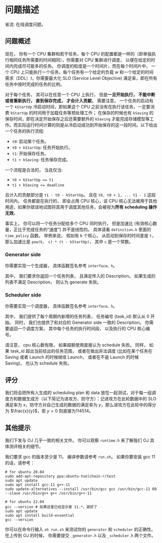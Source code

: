 # 问题描述

省流: 在线调度问题。

## 问题概述

现在， 你有一个 CPU 集群和若干任务，每个 CPU 的配置都是一样的（即单独执行相同任务所需要的时间相同），你需要对 CPU 集群进行调度， 以便在给定的时间内完成尽可能多的任务。 你调度的粒度是一个时间片，而在每个时间片中， 一个 CPU 上只能执行一个任务。每个任务有一个给定的负载 $w$ 和一个给定的时间需求（DDL）$t$，你需要最大化 SLO (Service Level Objective) 满足率，即在所有任务中按时完成的任务的比例。

对于每个任务， 其可以在任意一个 CPU 上执行， 但是**一旦开始执行， 不能中断或者重新执行， 直到保存完成， 才会计入贡献**。 需要注意， 一个任务的启动有一个 `kStartUp` 冷启动时间，即如果这个 CPU 之前没有在执行该任务，一定要消费 `kStartUp` 的时间用于加载任务等预处理工作； 在保存的时候也有 `kSaving` 的保存时间，即在决定开始保存之后还需要额外的 `kSaving` 才能完成存储模型等工作。而实际运行时间计算的则是从冷启动成功到开始保存的这一段时间。以下给出一个任务的执行流程:

- `t0`: 启动某个任务。
- `t0 + kStartUp`: 任务开始执行。
- `t1`: 开始保存任务。
- `t1 + kSaving`: 任务保存完成。

一个流程是合法的， 当且仅当:

- `t0 + kStartUp <= t1`
- `t1 + kSaving <= deadline`

且计入的贡献部分是 `t1 - t0 - kStartUp`。 且在 `t0, t0 + 1, ... t1 - 1` 这段时间内， 任务都是在执行的， 即会占用 CPU 核心，该 CPU 核心无法被用于其他用途，如果你错误地试图将其用于调度其他任务，会被视为**所有 scheduling 操作无效**。

事实上， 你可以将一个任务分配给多个 CPU 同时执行， 但是加速比 (有效核心数量，正比于完成任务的“速度”) 并不是线性的。 具体请看 `definition.h` 里面的 `time_policy` 函数。 举例来说， 假如有 k 个核心， 从启动到保存的时间差是 `t`， 那么加速比是 `pow(k， c) * (t - kStartUp)`， 其中 `c` 是一个常数。

### Generator side

你需要实现一个生成器， 具体函数签名参考 `interface。h`。

其中， 我们要求你返回一个任务列表， 且满足传入的 Description。 如果生成的列表不满足 Description， 则认为 generate 失败。

### Scheduler side

你需要实现一个调度器， 具体函数签名参考 `interface。h`。

其中， 我们提供了每个周期内新增的任务列表， 任务编号 (task_id) 默认从 0 开始。 同时， 我们也提供了和对应的 Generator side 一致的 Description。 你需要返回一个调度方案， 其中每个任务的执行时间段， 以及执行的 CPU 核心编号。

请注意， cpu 核心数有限， 如果超额使用直接认为 schedule 失败。 同样， 如果 task_id 超出当前给出的任务范围， 或者在做出非法调度 (比如在某个任务在 Saving 或者 Launch 的时候继续 Launch， 或者在不是 Launch 的时候 Saving)， 也认为 schedule 失败。

## 评分

我们将会把所有人生成的 scheduling plan 和 data 放在一起测试，对于每一组调度方和数据生成方（以下简记为进攻方、防守方）：记进攻方在此轮数据中的 SLO 满足率为 $x$，防守方对自己生成的数据的满足率为 $y$，那么进攻方在此轮中的得分为 $\frac{x}{y}$，若 $y=0$ 则直接为$114514$。

## 其他提示

我们下发与 OJ 几乎一致的相关文件。 你可以观察 `runtime.h` 来了解我们 OJ 具体测评相关的细节。

我们要求 gcc 的版本至少是 11， 编译参数请参考 `run.sh`。 如果你要安装 gcc 11 的话，请参考：

```shell
# for ubuntu 20.04
sudo add-apt-repository ppa:ubuntu-toolchain-r/test
sudo apt update
sudo apt install gcc-11 g++-11
sudo update-alternatives --install /usr/bin/gcc gcc /usr/bin/gcc-11 60 --slave /usr/bin/g++ g++ /usr/bin/g++-11

# for ubuntu 22.04
gcc --version # 如果这里已经显示是 11.*，就好了
sudo apt update
sudo apt install build-essential
gcc --version
```

你可以在命令行输入 `sh run.sh` 来测试你的 `generator` 和 `scheduler` 的正确性。 在上传到 OJ 的时候， 你需要提交 `_generator.h` 以及 `_scheduler.h` 两个文件。